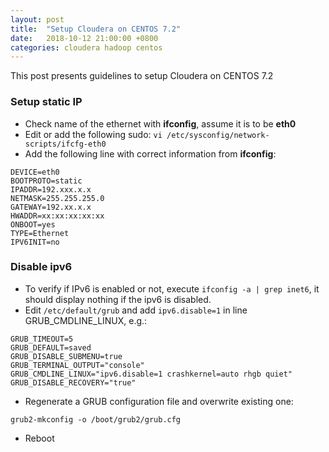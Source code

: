 ```yaml
---
layout: post
title:  "Setup Cloudera on CENTOS 7.2"
date:   2018-10-12 21:00:00 +0800
categories: cloudera hadoop centos
---
```

This post presents guidelines to setup Cloudera on CENTOS 7.2

### Setup static IP
* Check name of the ethernet with __ifconfig__, assume it is to be __eth0__
* Edit or add the following sudo:
```vi /etc/sysconfig/network-scripts/ifcfg-eth0```
* Add the following line with correct information from __ifconfig__:
```console
DEVICE=eth0
BOOTPROTO=static
IPADDR=192.xxx.x.x
NETMASK=255.255.255.0
GATEWAY=192.xx.x.x
HWADDR=xx:xx:xx:xx:xx
ONBOOT=yes
TYPE=Ethernet
IPV6INIT=no
```
### Disable ipv6
* To verify if IPv6 is enabled or not, execute ```ifconfig -a | grep inet6```, it should display nothing if the ipv6 is disabled.
* Edit ```/etc/default/grub``` and add ```ipv6.disable=1``` in line GRUB_CMDLINE_LINUX, e.g.:
```console
GRUB_TIMEOUT=5
GRUB_DEFAULT=saved
GRUB_DISABLE_SUBMENU=true
GRUB_TERMINAL_OUTPUT="console"
GRUB_CMDLINE_LINUX="ipv6.disable=1 crashkernel=auto rhgb quiet"
GRUB_DISABLE_RECOVERY="true"
```
* Regenerate a GRUB configuration file and overwrite existing one:
```console
grub2-mkconfig -o /boot/grub2/grub.cfg
```
* Reboot
